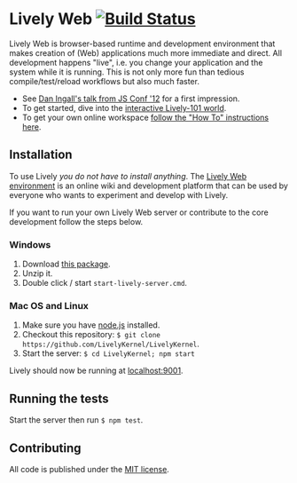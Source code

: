 # Lively Web [![Build Status](https://secure.travis-ci.org/LivelyKernel/LivelyKernel.png?branch=master)](http://travis-ci.org/LivelyKernel/LivelyKernel)

Lively Web is browser-based runtime and development environment that makes creation of (Web) applications much more immediate and direct. All development happens "live", i.e. you change your application and the system while it is running. This is not only more fun than tedious compile/test/reload workflows but also much faster.

- See [Dan Ingall's talk from JS Conf '12](http://blip.tv/play/g_MngvTbawI.html?p=1) for a first impression.
- To get started, dive into the [interactive Lively-101 world](http://lively-web.org/users/robertkrahn/Lively-101.html).
- To get your own online workspace [follow the "How To" instructions here](http://lively-web.org/welcome.html).

## Installation

To use Lively _you do not have to install anything_. The [Lively Web environment](http://lively-web.org/) is an
online wiki and development platform that can be used by everyone who wants
to experiment and develop with Lively.

If you want to run your own Lively Web server or contribute to the core
development follow the steps below.

### Windows

1. Download [this package](http://lively-kernel.org/other/lively-core-install/LivelyWeb.windows.latest.zip).
2. Unzip it.
3. Double click / start `start-lively-server.cmd`.

### Mac OS and Linux

1. Make sure you have [node.js](http://nodejs.org/download/) installed.
2. Checkout this repository: `$ git clone https://github.com/LivelyKernel/LivelyKernel`.
2. Start the server: `$ cd LivelyKernel; npm start`

Lively should now be running at [localhost:9001](http://localhost:9001/welcome.html).

## Running the tests

Start the server then run `$ npm test`.

## Contributing

All code is published under the [MIT license](https://github.com/LivelyKernel/LivelyKernel/blob/master/LICENSE).
